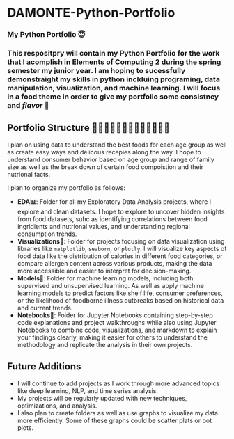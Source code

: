 # DAMONTE-Python-Portfolio

<h3> My Python Portfolio 😇 <h3> 
This respositpry will contain my Python Portfolio for the work that I acomplish in Elements of Computing 2 during the spring semester my junior year. I am hoping to sucessfully demonstraight my skills in python inclduing programing, data manipulation, visualization, and machine learning. I will focus in a food theme in order to give my portfolio some consistncy and <em>flavor</em> 🥰


## Portfolio Structure 🍔🌭🌮🌯🥙🥗🍝🧁🍰🍭🥥🥩🍘
I plan on using data to understand the best foods for each age group as well as create easy ways and delicous recepies along the way. I hope to understand consumer behavior based on age group and range of family size as well as the break down of certain food compoistion and their nutrional facts. 

I plan to organize my portfolio as follows:

- **EDA📊**: Folder for all my Exploratory Data Analysis projects, where I explore and clean datasets. I hope to explore to uncover hidden insights from food datasets, suhc as identifying correlations between food ingridients and nutrional values, and understanding regional consumption trends. 
- **Visualizations👀**: Folder for projects focusing on data visualization using libraries like `matplotlib`, `seaborn`, or `plotly`. I will visualize key aspects of food data like the distribution of calories in different food categories, or compare allergen content across various products, making the data more accessible and easier to interpret for decision-making.
- **Models🥒**: Folder for machine learning models, including both supervised and unsupervised learning. As well as apply machine learning models to predict factors like shelf life, consumer preferences, or the likelihood of foodborne illness outbreaks based on historical data and current trends.
- **Notebooks📓**: Folder for Jupyter Notebooks containing step-by-step code explanations and project walkthroughs while also using Jupyter Notebooks to combine code, visualizations, and markdown to explain your findings clearly, making it easier for others to understand the methodology and replicate the analysis in their own projects.

## Future Additions

- I will continue to add projects as I work through more advanced topics like deep learning, NLP, and time series analysis.
- My projects will be regularly updated with new techniques, optimizations, and analysis.
- I also plan to create folders as well as use graphs to visualize my data more efficiently. Some of these graphs could be scatter plats or bot plots. 
